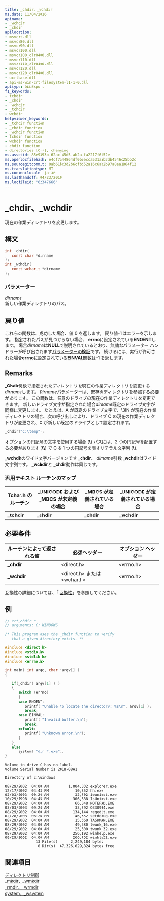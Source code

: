 ```yaml
---
title: _chdir、_wchdir
ms.date: 11/04/2016
apiname:
- _wchdir
- _chdir
apilocation:
- msvcrt.dll
- msvcr80.dll
- msvcr90.dll
- msvcr100.dll
- msvcr100_clr0400.dll
- msvcr110.dll
- msvcr110_clr0400.dll
- msvcr120.dll
- msvcr120_clr0400.dll
- ucrtbase.dll
- api-ms-win-crt-filesystem-l1-1-0.dll
apitype: DLLExport
f1_keywords:
- tchdir
- _chdir
- _wchdir
- _tchdir
- wchdir
helpviewer_keywords:
- _tchdir function
- _chdir function
- _wchdir function
- tchdir function
- wchdir function
- chdir function
- directories [C++], changing
ms.assetid: 85e9393b-62ac-45d5-ab2a-fa2217f6152e
ms.openlocfilehash: e4cf7a44864df0b5ecca531aab3db4546c25bb2c
ms.sourcegitcommit: 0ab61bc3d2b6cfbd52a16c6ab2b97a8ea1864f12
ms.translationtype: MT
ms.contentlocale: ja-JP
ms.lasthandoff: 04/23/2019
ms.locfileid: "62347666"
---
```

# <a name="chdir-wchdir"></a>_chdir、_wchdir

現在の作業ディレクトリを変更します。

## <a name="syntax"></a>構文

```C
int _chdir(
   const char *dirname
);
int _wchdir(
   const wchar_t *dirname
);
```

### <a name="parameters"></a>パラメーター

*dirname*<br/>
新しい作業ディレクトリのパス。

## <a name="return-value"></a>戻り値

これらの関数は、成功した場合、値 0 を返します。 戻り値-1 はエラーを示します。 指定されたパスが見つからない場合、 **errno**に設定されている**ENOENT**します。 場合*dirname*は**NULL**で説明されているとおり、無効なパラメーター ハンドラーが呼び出されます[パラメーターの検証](../../c-runtime-library/parameter-validation.md)です。 続けるには、実行が許可された場合**errno**に設定されている**EINVAL**関数は-1 を返します。

## <a name="remarks"></a>Remarks

**_Chdir**関数で指定されたディレクトリを現在の作業ディレクトリを変更する*dirname*します。 *Dirname*パラメーターは、既存のディレクトリを参照する必要があります。 この関数は、任意のドライブの現在の作業ディレクトリを変更できます。 新しいドライブ文字が指定された場合*dirname*既定のドライブ文字が同様に変更します。 たとえば、A が既定のドライブ文字で、\BIN が現在の作業ディレクトリの場合、次の呼び出しにより、ドライブ C の現在の作業ディレクトリが変更され、C が新しい既定のドライブとして設定されます。

```C
_chdir("c:\temp");
```

オプションの円記号の文字を使用する場合 (**&#92;**) パスには、2 つの円記号を配置する必要があります (**&#92;&#92;**) で C を 1 つの円記号を表すリテラル文字列 (**&#92;**).

**_wchdir**のワイド文字バージョンです **_chdir**、 *dirname*引数 **_wchdir**はワイド文字列です。 **_wchdir**と **_chdir**動作は同じです。

### <a name="generic-text-routine-mapping"></a>汎用テキスト ルーチンのマップ

|Tchar.h のルーチン|_UNICODE および _MBCS が未定義の場合|_MBCS が定義されている場合|_UNICODE が定義されている場合|
|---------------------|--------------------------------------|--------------------|-----------------------|
|**_tchdir**|**_chdir**|**_chdir**|**_wchdir**|

## <a name="requirements"></a>必要条件

|ルーチンによって返される値|必須ヘッダー|オプション ヘッダー|
|-------------|---------------------|---------------------|
|**_chdir**|\<direct.h>|\<errno.h>|
|**_wchdir**|\<direct.h> または \<wchar.h>|\<errno.h>|

互換性の詳細については、「 [互換性](../../c-runtime-library/compatibility.md)」を参照してください。

## <a name="example"></a>例

```C
// crt_chdir.c
// arguments: C:\WINDOWS

/* This program uses the _chdir function to verify
   that a given directory exists. */

#include <direct.h>
#include <stdio.h>
#include <stdlib.h>
#include <errno.h>

int main( int argc, char *argv[] )
{

   if(_chdir( argv[1] ) )
   {
      switch (errno)
      {
      case ENOENT:
         printf( "Unable to locate the directory: %s\n", argv[1] );
         break;
      case EINVAL:
         printf( "Invalid buffer.\n");
         break;
      default:
         printf( "Unknown error.\n");
      }
   }
   else
      system( "dir *.exe");
}
```

```Output
Volume in drive C has no label.
Volume Serial Number is 2018-08A1

Directory of c:\windows

08/29/2002  04:00 AM         1,004,032 explorer.exe
12/17/2002  04:43 PM            10,752 hh.exe
03/03/2003  09:24 AM            33,792 ieuninst.exe
10/29/1998  04:45 PM           306,688 IsUninst.exe
08/29/2002  04:00 AM            66,048 NOTEPAD.EXE
03/03/2003  09:24 AM            33,792 Q330994.exe
08/29/2002  04:00 AM           134,144 regedit.exe
02/28/2003  06:26 PM            46,352 setdebug.exe
08/29/2002  04:00 AM            15,360 TASKMAN.EXE
08/29/2002  04:00 AM            49,680 twunk_16.exe
08/29/2002  04:00 AM            25,600 twunk_32.exe
08/29/2002  04:00 AM           256,192 winhelp.exe
08/29/2002  04:00 AM           266,752 winhlp32.exe
              13 File(s)      2,249,184 bytes
               0 Dir(s)  67,326,029,824 bytes free
```

## <a name="see-also"></a>関連項目

[ディレクトリ制御](../../c-runtime-library/directory-control.md)<br/>
[_mkdir、_wmkdir](mkdir-wmkdir.md)<br/>
[_rmdir、_wrmdir](rmdir-wrmdir.md)<br/>
[system、_wsystem](system-wsystem.md)<br/>
